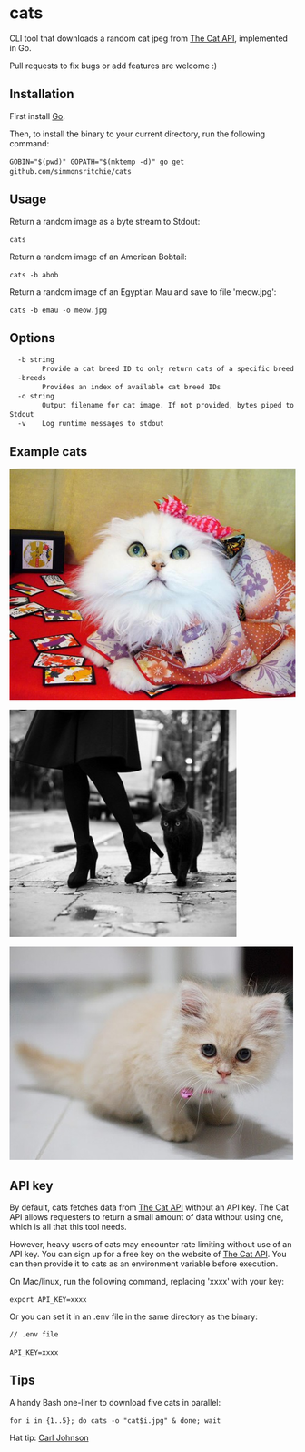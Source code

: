 # cats
CLI tool that downloads a random cat jpeg from [The Cat API](https://thecatapi.com/), implemented in Go.

Pull requests to fix bugs or add features are welcome :)

## Installation
First install [Go](https://golang.org/doc/install).

Then, to install the binary to your current directory, run the following command:

`GOBIN="$(pwd)" GOPATH="$(mktemp -d)" go get github.com/simmonsritchie/cats`

## Usage

Return a random image as a byte stream to Stdout:

`cats`

Return a random image of an American Bobtail:

`cats -b abob`

Return a random image of an Egyptian Mau and save to file 'meow.jpg':

`cats -b emau -o meow.jpg`


## Options

```
  -b string
        Provide a cat breed ID to only return cats of a specific breed
  -breeds
        Provides an index of available cat breed IDs
  -o string
        Output filename for cat image. If not provided, bytes piped to Stdout
  -v    Log runtime messages to stdout
```

## Example cats

![screenshot](./examples/1.jpg)

![screenshot](./examples/2.jpg)

![screenshot](./examples/3.jpg)

## API key

By default, cats fetches data from [The Cat API](https://thecatapi.com/) without an API key. The Cat API allows requesters to return a small amount of data without using one, which is all that this tool needs.

However, heavy users of cats may encounter rate limiting without use of an API key. You can sign up for a free key on the website of [The Cat API](https://thecatapi.com/). You can then provide it to cats as an environment variable before execution.

On Mac/linux, run the following command, replacing 'xxxx' with your key:

`export API_KEY=xxxx`

Or you can set it in an .env file in the same directory as the binary:

```
// .env file

API_KEY=xxxx
```

## Tips

A handy Bash one-liner to download five cats in parallel:

`for i in {1..5}; do cats -o "cat$i.jpg" & done; wait`

Hat tip: [Carl Johnson](https://blog.carlmjohnson.net/post/2020/go-cli-how-to-and-advice/)
